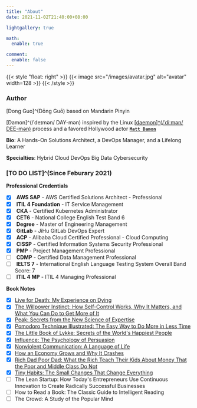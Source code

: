 ```yaml
---
title: "About"
date: 2021-11-02T21:40:00+08:00

lightgallery: true

math:
  enable: true

comment:
  enable: false
---
```


{{< style "float: right" >}}
{{< image src="/images/avatar.jpg" alt="avatar" width=128 >}}
{{< /style >}}

### Author

<i class="fa-solid fa-tags fa-fw"></i> [Dong Guo]^(Dōng Guō) based on Mandarin Pinyin  

<i class="fa-solid fa-tags fa-fw" style="opacity: 0"></i> [Damon]^(/ˈdeɪmən/ DAY-mən) inspired by the Linux [[daemon]^(/ˈdiːmən/ DEE-mən)](https://man7.org/linux/man-pages/man7/daemon.7.html) process and a favored Hollywood actor [**`Matt Damon`**](https://en.wikipedia.org/wiki/Matt_Damon)

<i class="fa-solid fa-seedling fa-fw"></i> **Bio**: A Hands-On Solutions Architect, a DevOps Manager, and a Lifelong Learner

<i class="fa-solid fa-user-tie fa-fw"></i> **Specialties**: <i class="fa-solid fa-cloud-upload-alt fa-fw fa-bounce"></i> Hybrid Cloud <i class="fa-solid fa-code-branch fa-fw fa-flip"></i> DevOps <i class="fa-solid fa-layer-group fa-fw fa-beat"></i> Big Data <i class="fa-solid fa-bell fa-fw fa-shake"></i> Cybersecurity

### [TO DO LIST]^(Since Feburary 2021)

<i class="fa-solid fa-tasks fa-fw"></i> **Professional Credentials**

- [x] <i class="fa-brands fa-aws fa-fw"></i> **AWS SAP** - AWS Certified Solutions Architect - Professional
- [x] <i class="fa-solid fa-cogs fa-fw"></i> **ITIL 4 Foundation** - IT Service Management
- [x] <i class="fa-solid fa-dharmachakra fa-fw"></i> **CKA** - Certified Kubernetes Administrator
- [x] <i class="fa-solid fa-language fa-fw"></i> **CET6** - National College English Test Band 6
- [x] <i class="fa-solid fa-graduation-cap fa-fw"></i> **Degree** - Master of Engineering Management
- [x] <i class="fa-brands fa-gitlab fa-fw"></i> **GitLab** - JiHu GitLab DevOps Expert
- [x] <i class="fa-solid fa-cloud fa-fw"></i> **ACP** - Alibaba Cloud Certified Professional - Cloud Computing
- [x] <i class="fa-solid fa-user-shield fa-fw"></i> **CISSP** - Certified Information Systems Security Professional
- [x] <i class="fa-solid fa-users-cog fa-fw"></i> **PMP** - Project Management Professional
- [ ] <i class="fa-solid fa-user-tag fa-fw"></i> **CDMP** - Certified Data Management Professional
- [ ] <i class="fa-solid fa-language fa-fw"></i> **IELTS 7** - International English Language Testing System Overall Band Score: 7
- [ ] <i class="fa-solid fa-cogs fa-fw"></i> **ITIL 4 MP** - ITIL 4 Managing Professional

<i class="fa-solid fa-book-open fa-fw"></i> **Book Notes**

- [x] [Live for Death: My Experience on Dying](/en/2021/10/notes-from-live-for-death-my-experience-on-dying/)
- [x] [The Willpower Instinct: How Self-Control Works, Why It Matters, and What You Can Do to Get More of It](/en/2021/11/notes-from-the-willpower-instinct/)
- [x] [Peak: Secrets from the New Science of Expertise](/en/2021/12/notes-from-peak-secrets-from-the-new-science-of-expertise/)
- [x] [Pomodoro Technique Illustrated: The Easy Way to Do More in Less Time](/en/2022/01/notes-from-pomodoro-technique-illustrated/)
- [x] [The Little Book of Lykke: Secrets of the World's Happiest People](/en/2022/01/notes-from-secrets-of-the-worlds-happiest-people/)
- [x] [Influence: The Psychology of Persuasion](/en/2022/03/notes-from-influence-the-psychology-of-persuasion/)
- [x] [Nonviolent Communication: A Language of Life](/en/2022/03/notes-from-nonviolent-communication-a-language-of-life/)
- [x] [How an Economy Grows and Why It Crashes](/en/2022/04/notes-from-how-an-economy-grows-and-why-it-crashes/)
- [x] [Rich Dad Poor Dad: What the Rich Teach Their Kids About Money That the Poor and Middle Class Do Not](/en/2022/05/notes-from-rich-dad-poor-dad/)
- [x] [Tiny Habits: The Small Changes That Change Everything](/en/2024/03/notes-from-tiny-habits-the-small-changes-that-change-everything/)
- [ ] The Lean Startup: How Today's Entrepreneurs Use Continuous Innovation to Create Radically Successful Businesses
- [ ] How to Read a Book: The Classic Guide to Intelligent Reading
- [ ] The Crowd: A Study of the Popular Mind

